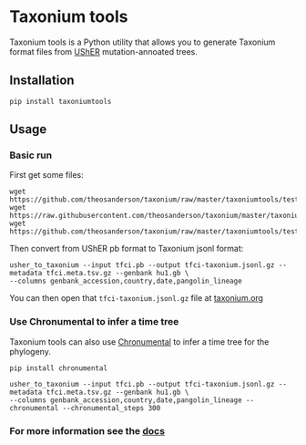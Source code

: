 # Taxonium tools

Taxonium tools is a Python utility that allows you to generate Taxonium format files from [UShER](https://usher-wiki.readthedocs.io/en/latest/) mutation-annoated trees.

## Installation

```
pip install taxoniumtools

```

## Usage


### Basic run

First get some files:

```
wget https://github.com/theosanderson/taxonium/raw/master/taxoniumtools/test_data/tfci.meta.tsv.gz
wget https://raw.githubusercontent.com/theosanderson/taxonium/master/taxoniumtools/test_data/hu1.gb
wget https://github.com/theosanderson/taxonium/raw/master/taxoniumtools/test_data/tfci.pb
```

Then convert from UShER pb format to Taxonium jsonl format:

```
usher_to_taxonium --input tfci.pb --output tfci-taxonium.jsonl.gz --metadata tfci.meta.tsv.gz --genbank hu1.gb \
--columns genbank_accession,country,date,pangolin_lineage
```

You can then open that `tfci-taxonium.jsonl.gz` file at [taxonium.org](http://taxonium.org)

### Use Chronumental to infer a time tree

Taxonium tools can also use [Chronumental](https://github.com/theosanderson/chronumental) to infer a time tree for the phylogeny.

```
pip install chronumental
```

```
usher_to_taxonium --input tfci.pb --output tfci-taxonium.jsonl.gz --metadata tfci.meta.tsv.gz --genbank hu1.gb \
--columns genbank_accession,country,date,pangolin_lineage --chronumental --chronumental_steps 300
```

### For more information see the [docs](https://docs.taxonium.org/en/latest/taxoniumtools.html)
